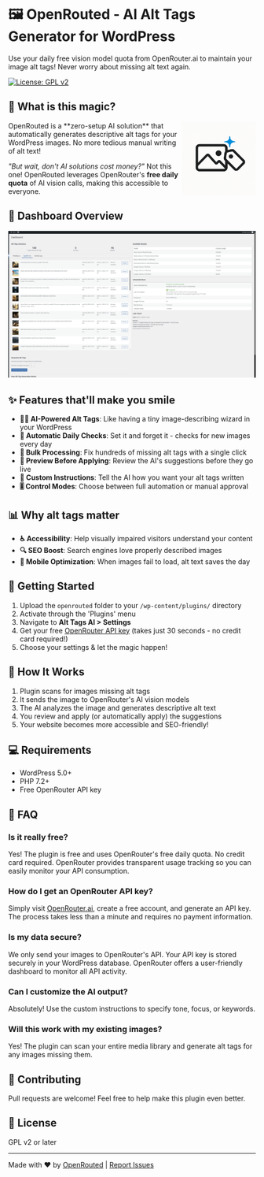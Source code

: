 # 🖼️ OpenRouted - AI Alt Tags Generator for WordPress

Use your daily free vision model quota from OpenRouter.ai to maintain your image alt tags! Never worry about missing alt text again.


[![License: GPL v2](https://img.shields.io/badge/License-GPL%20v2-blue.svg)](https://www.gnu.org/licenses/old-licenses/gpl-2.0.en.html)

## 🤖 What is this magic?
<img src="openrouted.png" alt="OpenRouted Logo" width="150" align="right"/>
OpenRouted is a **zero-setup AI solution** that automatically generates descriptive alt tags for your WordPress images. No more tedious manual writing of alt text!

*"But wait, don't AI solutions cost money?"* Not this one! OpenRouted leverages OpenRouter's **free daily quota** of AI vision calls, making this accessible to everyone.



## 📸 Dashboard Overview

![OpenRouted Dashboard Screenshot](screenshot.png)

## ✨ Features that'll make you smile

- **🧙‍♂️ AI-Powered Alt Tags**: Like having a tiny image-describing wizard in your WordPress
- **🔄 Automatic Daily Checks**: Set it and forget it - checks for new images every day
- **🚀 Bulk Processing**: Fix hundreds of missing alt tags with a single click
- **👀 Preview Before Applying**: Review the AI's suggestions before they go live
- **📝 Custom Instructions**: Tell the AI how you want your alt tags written
- **🎚️ Control Modes**: Choose between full automation or manual approval

## 📊 Why alt tags matter

- **♿ Accessibility**: Help visually impaired visitors understand your content
- **🔍 SEO Boost**: Search engines love properly described images
- **📱 Mobile Optimization**: When images fail to load, alt text saves the day

## 🚀 Getting Started

1. Upload the `openrouted` folder to your `/wp-content/plugins/` directory
2. Activate through the 'Plugins' menu
3. Navigate to **Alt Tags AI > Settings**
4. Get your free [OpenRouter API key](https://openrouter.ai/) (takes just 30 seconds - no credit card required!)
5. Choose your settings & let the magic happen!

## 🧠 How It Works

1. Plugin scans for images missing alt tags
2. It sends the image to OpenRouter's AI vision models
3. The AI analyzes the image and generates descriptive alt text
4. You review and apply (or automatically apply) the suggestions
5. Your website becomes more accessible and SEO-friendly!

## 💻 Requirements

- WordPress 5.0+
- PHP 7.2+
- Free OpenRouter API key

## 🤔 FAQ

### Is it really free?
Yes! The plugin is free and uses OpenRouter's free daily quota. No credit card required. OpenRouter provides transparent usage tracking so you can easily monitor your API consumption.

### How do I get an OpenRouter API key?
Simply visit [OpenRouter.ai](https://openrouter.ai/), create a free account, and generate an API key. The process takes less than a minute and requires no payment information.

### Is my data secure?
We only send your images to OpenRouter's API. Your API key is stored securely in your WordPress database. OpenRouter offers a user-friendly dashboard to monitor all API activity.

### Can I customize the AI output?
Absolutely! Use the custom instructions to specify tone, focus, or keywords.

### Will this work with my existing images?
Yes! The plugin can scan your entire media library and generate alt tags for any images missing them.

## 🤝 Contributing

Pull requests are welcome! Feel free to help make this plugin even better.

## 📄 License

GPL v2 or later

---

Made with ❤️ by [OpenRouted](https://openrouted.com) | [Report Issues](https://openrouted.com/issues)